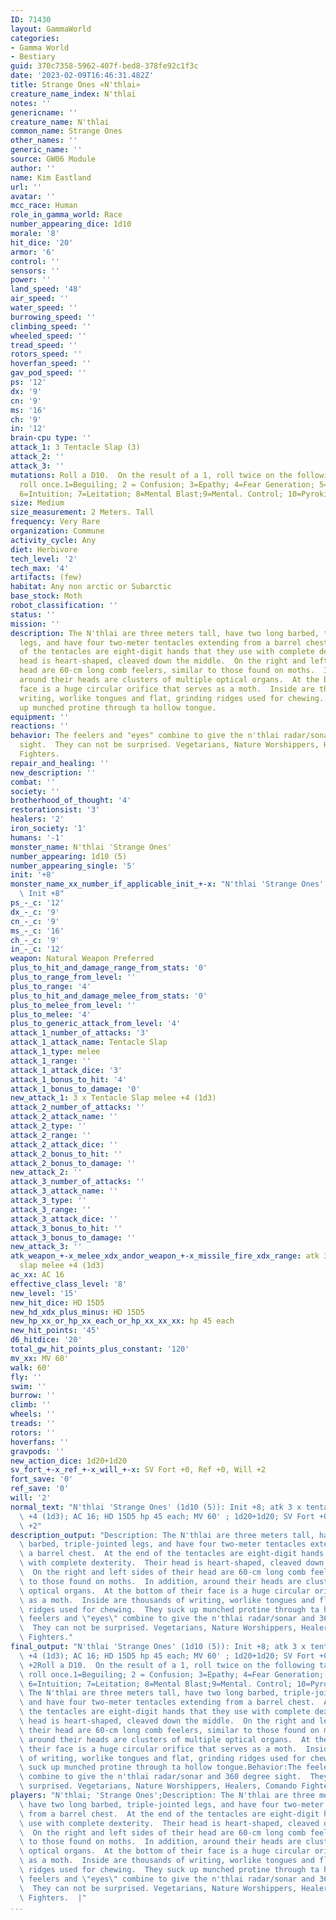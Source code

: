 ```yaml
---
ID: 71430
layout: GammaWorld
categories:
- Gamma World
- Bestiary
guid: 370c7358-5962-407f-bed8-378fe92c1f3c
date: '2023-02-09T16:46:31.482Z'
title: Strange Ones «N'thlai»
creature_name_index: N'thlai
notes: ''
genericname: ''
creature_name: N'thlai
common_name: Strange Ones
other_names: ''
generic_name: ''
source: GW06 Module
author: ''
name: Kim Eastland
url: ''
avatar: ''
mcc_race: Human
role_in_gamma_world: Race
number_appearing_dice: 1d10
morale: '8'
hit_dice: '20'
armor: '6'
control: ''
sensors: ''
power: ''
land_speed: '48'
air_speed: ''
water_speed: ''
burrowing_speed: ''
climbing_speed: ''
wheeled_speed: ''
tread_speed: ''
rotors_speed: ''
hoverfan_speed: ''
gav_pod_speed: ''
ps: '12'
dx: '9'
cn: '9'
ms: '16'
ch: '9'
in: '12'
brain-cpu type: ''
attack_1: 3 Tentacle Slap (3)
attack_2: ''
attack_3: ''
mutations: Roll a D10.  On the result of a 1, roll twice on the following table. Otherwise
  roll once.1=Beguiling; 2 = Confusion; 3=Epathy; 4=Fear Generation; 5=Genius Capability;
  6=Intuition; 7=Leitation; 8=Mental Blast;9=Mental. Control; 10=Pyrokinesis
size: Medium
size_measurement: 2 Meters. Tall
frequency: Very Rare
organization: Commune
activity_cycle: Any
diet: Herbivore
tech_level: '2'
tech_max: '4'
artifacts: (few)
habitat: Any non arctic or Subarctic
base_stock: Moth
robot_classification: ''
status: ''
mission: ''
description: The N'thlai are three meters tall, have two long barbed, triple-jointed
  legs, and have four two-meter tentacles extending from a barrel chest.  At the end
  of the tentacles are eight-digit hands that they use with complete dexterity.  Their
  head is heart-shaped, cleaved down the middle.  On the right and left sides of their
  head are 60-cm long comb feelers, similar to those found on moths.  In addition,
  around their heads are clusters of multiple optical organs.  At the bottom of their
  face is a huge circular orifice that serves as a moth.  Inside are thousands of
  writing, worlike tongues and flat, grinding ridges used for chewing.  They suck
  up munched protine through ta hollow tongue.
equipment: ''
reactions: ''
behavior: The feelers and "eyes" combine to give the n'thlai radar/sonar and 360 degree
  sight.  They can not be surprised. Vegetarians, Nature Worshippers, Healers, Comando
  Fighters.
repair_and_healing: ''
new_description: ''
combat: ''
society: ''
brotherhood_of_thought: '4'
restorationsist: '3'
healers: '2'
iron_society: '1'
humans: '-1'
monster_name: N'thlai 'Strange Ones'
number_appearing: 1d10 (5)
number_appearing_single: '5'
init: '+8'
monster_name_xx_number_if_applicable_init_+-x: "N'thlai 'Strange Ones' (1d10 (5)):\
  \ Init +8"
ps_-_c: '12'
dx_-_c: '9'
cn_-_c: '9'
ms_-_c: '16'
ch_-_c: '9'
in_-_c: '12'
weapon: Natural Weapon Preferred
plus_to_hit_and_damage_range_from_stats: '0'
plus_to_range_from_level: ''
plus_to_range: '4'
plus_to_hit_and_damage_melee_from_stats: '0'
plus_to_melee_from_level: ''
plus_to_melee: '4'
plus_to_generic_attack_from_level: '4'
attack_1_number_of_attacks: '3'
attack_1_attack_name: Tentacle Slap
attack_1_type: melee
attack_1_range: ''
attack_1_attack_dice: '3'
attack_1_bonus_to_hit: '4'
attack_1_bonus_to_damage: '0'
new_attack_1: 3 x Tentacle Slap melee +4 (1d3)
attack_2_number_of_attacks: ''
attack_2_attack_name: ''
attack_2_type: ''
attack_2_range: ''
attack_2_attack_dice: ''
attack_2_bonus_to_hit: ''
attack_2_bonus_to_damage: ''
new_attack_2: ''
attack_3_number_of_attacks: ''
attack_3_attack_name: ''
attack_3_type: ''
attack_3_range: ''
attack_3_attack_dice: ''
attack_3_bonus_to_hit: ''
attack_3_bonus_to_damage: ''
new_attack_3: ''
atk_weapon_+-x_melee_xdx_andor_weapon_+-x_missile_fire_xdx_range: atk 3 x tentacle
  slap melee +4 (1d3)
ac_xx: AC 16
effective_class_level: '8'
new_level: '15'
new_hit_dice: HD 15D5
new_hd_xdx_plus_minus: HD 15D5
new_hp_xx_or_hp_xx_each_or_hp_xx_xx_xx: hp 45 each
new_hit_points: '45'
d6_hitdice: '20'
total_gw_hit_points_plus_constant: '120'
mv_xx: MV 60'
walk: 60'
fly: ''
swim: ''
burrow: ''
climb: ''
wheels: ''
treads: ''
rotors: ''
hoverfans: ''
gravpods: ''
new_action_dice: 1d20+1d20
sv_fort_+-x_ref_+-x_will_+-x: SV Fort +0, Ref +0, Will +2
fort_save: '0'
ref_save: '0'
will: '2'
normal_text: "N'thlai 'Strange Ones' (1d10 (5)): Init +8; atk 3 x tentacle slap melee\
  \ +4 (1d3); AC 16; HD 15D5 hp 45 each; MV 60' ; 1d20+1d20; SV Fort +0, Ref +0, Will\
  \ +2"
description_output: "Description: The N'thlai are three meters tall, have two long\
  \ barbed, triple-jointed legs, and have four two-meter tentacles extending from\
  \ a barrel chest.  At the end of the tentacles are eight-digit hands that they use\
  \ with complete dexterity.  Their head is heart-shaped, cleaved down the middle.\
  \  On the right and left sides of their head are 60-cm long comb feelers, similar\
  \ to those found on moths.  In addition, around their heads are clusters of multiple\
  \ optical organs.  At the bottom of their face is a huge circular orifice that serves\
  \ as a moth.  Inside are thousands of writing, worlike tongues and flat, grinding\
  \ ridges used for chewing.  They suck up munched protine through ta hollow tongue.Behavior:The\
  \ feelers and \"eyes\" combine to give the n'thlai radar/sonar and 360 degree sight.\
  \  They can not be surprised. Vegetarians, Nature Worshippers, Healers, Comando\
  \ Fighters."
final_output: "N'thlai 'Strange Ones' (1d10 (5)): Init +8; atk 3 x tentacle slap melee\
  \ +4 (1d3); AC 16; HD 15D5 hp 45 each; MV 60' ; 1d20+1d20; SV Fort +0, Ref +0, Will\
  \ +2Roll a D10.  On the result of a 1, roll twice on the following table. Otherwise\
  \ roll once.1=Beguiling; 2 = Confusion; 3=Epathy; 4=Fear Generation; 5=Genius Capability;\
  \ 6=Intuition; 7=Leitation; 8=Mental Blast;9=Mental. Control; 10=PyrokinesisDescription:\
  \ The N'thlai are three meters tall, have two long barbed, triple-jointed legs,\
  \ and have four two-meter tentacles extending from a barrel chest.  At the end of\
  \ the tentacles are eight-digit hands that they use with complete dexterity.  Their\
  \ head is heart-shaped, cleaved down the middle.  On the right and left sides of\
  \ their head are 60-cm long comb feelers, similar to those found on moths.  In addition,\
  \ around their heads are clusters of multiple optical organs.  At the bottom of\
  \ their face is a huge circular orifice that serves as a moth.  Inside are thousands\
  \ of writing, worlike tongues and flat, grinding ridges used for chewing.  They\
  \ suck up munched protine through ta hollow tongue.Behavior:The feelers and \"eyes\"\
  \ combine to give the n'thlai radar/sonar and 360 degree sight.  They can not be\
  \ surprised. Vegetarians, Nature Worshippers, Healers, Comando Fighters."
players: "N'thlai; 'Strange Ones';Description: The N'thlai are three meters tall,\
  \ have two long barbed, triple-jointed legs, and have four two-meter tentacles extending\
  \ from a barrel chest.  At the end of the tentacles are eight-digit hands that they\
  \ use with complete dexterity.  Their head is heart-shaped, cleaved down the middle.\
  \  On the right and left sides of their head are 60-cm long comb feelers, similar\
  \ to those found on moths.  In addition, around their heads are clusters of multiple\
  \ optical organs.  At the bottom of their face is a huge circular orifice that serves\
  \ as a moth.  Inside are thousands of writing, worlike tongues and flat, grinding\
  \ ridges used for chewing.  They suck up munched protine through ta hollow tongue.Behavior:The\
  \ feelers and \"eyes\" combine to give the n'thlai radar/sonar and 360 degree sight.\
  \  They can not be surprised. Vegetarians, Nature Worshippers, Healers, Comando\
  \ Fighters.  |"
...
```

